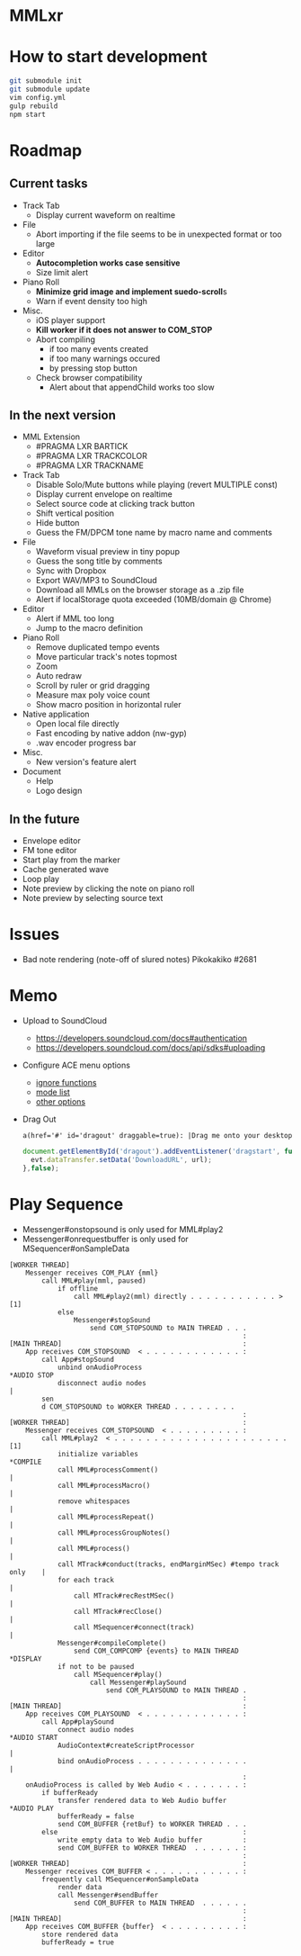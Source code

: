 # MMLxr


# How to start development

```bash
git submodule init
git submodule update
vim config.yml
gulp rebuild
npm start
```


# Roadmap

## Current tasks

- Track Tab
    - Display current waveform on realtime
- File
    - Abort importing if the file seems to be in unexpected format or too large
- Editor
    - **Autocompletion works case sensitive**
    - Size limit alert
- Piano Roll
    - **Minimize grid image and implement suedo-scroll**s
    - Warn if event density too high
- Misc.
    - iOS player support
    - **Kill worker if it does not answer to COM_STOP**
    - Abort compiling
        - if too many events created
        - if too many warnings occured
        - by pressing stop button
    - Check browser compatibility
        - Alert about that appendChild works too slow

## In the next version

- MML Extension
    - \#PRAGMA LXR BARTICK
    - \#PRAGMA LXR TRACKCOLOR
    - \#PRAGMA LXR TRACKNAME
- Track Tab
    - Disable Solo/Mute buttons while playing (revert MULTIPLE const)
    - Display current envelope on realtime
    - Select source code at clicking track button
    - Shift vertical position
    - Hide button
    - Guess the FM/DPCM tone name by macro name and comments
- File
    - Waveform visual preview in tiny popup
    - Guess the song title by comments
    - Sync with Dropbox
    - Export WAV/MP3 to SoundCloud
    - Download all MMLs on the browser storage as a .zip file
    - Alert if localStorage quota exceeded (10MB/domain @ Chrome)
- Editor
    - Alert if MML too long
    - Jump to the macro definition
- Piano Roll
    - Remove duplicated tempo events
    - Move particular track's notes topmost
    - Zoom
    - Auto redraw
    - Scroll by ruler or grid dragging
    - Measure max poly voice count
    - Show macro position in horizontal ruler
- Native application
    - Open local file directly
    - Fast encoding by native addon (nw-gyp)
    - .wav encoder progress bar
- Misc.
    - New version's feature alert
- Document
    - Help
    - Logo design

## In the future

- Envelope editor
- FM tone editor
- Start play from the marker
- Cache generated wave
- Loop play
- Note preview by clicking the note on piano roll
- Note preview by selecting source text


# Issues

- Bad note rendering (note-off of slured notes) Pikokakiko #2681


# Memo

- Upload to SoundCloud
    - https://developers.soundcloud.com/docs#authentication
    - https://developers.soundcloud.com/docs/api/sdks#uploading

- Configure ACE menu options
    - [ignore functions](https://github.com/ajaxorg/ace/blob/36e6744a5f40df0da52ff22b3bc729657c056e09/lib/ace/ext/menu_tools/get_set_functions.js#L99-L109)
    - [mode list](https://github.com/ajaxorg/ace/blob/037ddb731091078b321972d229067102a0a6dd80/lib/ace/ext/modelist.js#L45-L178)
    - [other options](https://github.com/ajaxorg/ace/blob/36e6744a5f40df0da52ff22b3bc729657c056e09/lib/ace/ext/menu_tools/add_editor_menu_options.js#L62-L91)

- Drag Out
  
  ```pug
  a(href='#' id='dragout' draggable=true): |Drag me onto your desktop
  ```
  
  ```javascript
  document.getElementById('dragout').addEventListener('dragstart', function(evt){
    evt.dataTransfer.setData('DownloadURL', url);
  },false);
  ```


# Play Sequence

- Messenger#onstopsound is only used for MML#play2
- Messenger#onrequestbuffer is only used for MSequencer#onSampleData

```
[WORKER THREAD]
    Messenger receives COM_PLAY {mml}
        call MML#play(mml, paused)
            if offline
                call MML#play2(mml) directly . . . . . . . . . . . > [1]
            else
                Messenger#stopSound
                    send COM_STOPSOUND to MAIN THREAD . . .
                                                          :
[MAIN THREAD]                                             :
    App receives COM_STOPSOUND  < . . . . . . . . . . . . :
        call App#stopSound
            unbind onAudioProcess                                           *AUDIO STOP
            disconnect audio nodes                                          |
        sen
        d COM_STOPSOUND to WORKER THREAD . . . . . . . .
                                                          :
[WORKER THREAD]                                           :
    Messenger receives COM_STOPSOUND  < . . . . . . . . . :
        call MML#play2  < . . . . . . . . . . . . . . . . . . . . . . [1]
            initialize variables                                            *COMPILE
            call MML#processComment()                                       |
            call MML#processMacro()                                         |
            remove whitespaces                                              |
            call MML#processRepeat()                                        |
            call MML#processGroupNotes()                                    |
            call MML#process()                                              |
            call MTrack#conduct(tracks, endMarginMSec) #tempo track only    |
            for each track                                                  |
                call MTrack#recRestMSec()                                   |
                call MTrack#recClose()                                      |
                call MSequencer#connect(track)                              |
            Messenger#compileComplete()
                send COM_COMPCOMP {events} to MAIN THREAD                   *DISPLAY
            if not to be paused
                call MSequencer#play()
                    call Messenger#playSound
                        send COM_PLAYSOUND to MAIN THREAD .
                                                          :
[MAIN THREAD]                                             :
    App receives COM_PLAYSOUND  < . . . . . . . . . . . . :
        call App#playSound
            connect audio nodes                                             *AUDIO START
            AudioContext#createScriptProcessor                              |
            bind onAudioProcess . . . . . . . . . . . . . .                 |
                                                          :
    onAudioProcess is called by Web Audio < . . . . . . . :
        if bufferReady
            transfer rendered data to Web Audio buffer                      *AUDIO PLAY
            bufferReady = false
            send COM_BUFFER {retBuf} to WORKER THREAD . . .
        else                                              :
            write empty data to Web Audio buffer          :
            send COM_BUFFER to WORKER THREAD  . . . . . . :
                                                          :
[WORKER THREAD]                                           :
    Messenger receives COM_BUFFER < . . . . . . . . . . . :
        frequently call MSequencer#onSampleData
            render data
            call Messenger#sendBuffer
                send COM_BUFFER to MAIN THREAD  . . . . . .
                                                          :
[MAIN THREAD]                                             :
    App receives COM_BUFFER {buffer}  < . . . . . . . . . :
        store rendered data
        bufferReady = true

```
